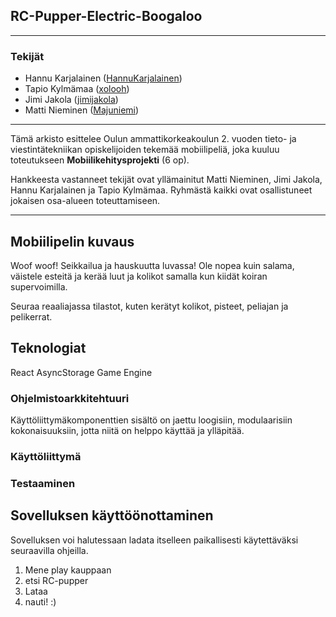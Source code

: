 
## RC-Pupper-Electric-Boogaloo
---------------------------------

### Tekijät

- Hannu Karjalainen ([HannuKarjalainen](https://github.com/HannuKarjalainen))
- Tapio Kylmämaa ([xolooh](https://github.com/xolooh))
- Jimi Jakola ([jimijakola](https://github.com/jimijakola))
- Matti Nieminen ([Majuniemi](https://github.com/Majuniemi))

---------------------------------

Tämä arkisto esittelee Oulun ammattikorkeakoulun 2. vuoden tieto- ja viestintätekniikan opiskelijoiden tekemää mobiilipeliä, joka kuuluu toteutukseen **Mobiilikehitysprojekti** (6 op). 

Hankkeesta vastanneet tekijät ovat yllämainitut Matti Nieminen, Jimi Jakola, Hannu Karjalainen ja Tapio Kylmämaa. Ryhmästä kaikki ovat osallistuneet jokaisen osa-alueen toteuttamiseen.

---------------------------------

## Mobiilipelin kuvaus

Woof woof! Seikkailua ja hauskuutta luvassa! Ole nopea kuin salama, väistele esteitä ja kerää luut ja kolikot samalla kun kiidät koiran supervoimilla.

Seuraa reaaliajassa tilastot, kuten kerätyt kolikot, pisteet, peliajan ja pelikerrat.

## Teknologiat
React
AsyncStorage
Game Engine

### Ohjelmistoarkkitehtuuri
Käyttöliittymäkomponenttien sisältö on jaettu loogisiin, modulaarisiin kokonaisuuksiin, jotta niitä on helppo käyttää ja ylläpitää. 


### Käyttöliittymä



### Testaaminen 


## Sovelluksen käyttöönottaminen

Sovelluksen voi halutessaan ladata itselleen paikallisesti käytettäväksi seuraavilla ohjeilla. 

1.	Mene play kauppaan
2.	etsi RC-pupper
3.	Lataa
4.	nauti! :)
